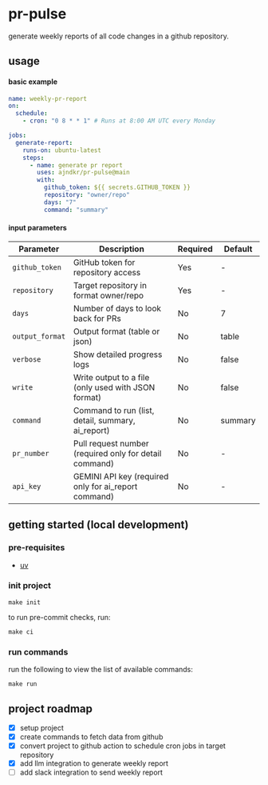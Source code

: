 # pr-pulse

generate weekly reports of all code changes in a github repository.

## usage

#### basic example

```yaml
name: weekly-pr-report
on:
  schedule:
    - cron: "0 8 * * 1" # Runs at 8:00 AM UTC every Monday

jobs:
  generate-report:
    runs-on: ubuntu-latest
    steps:
      - name: generate pr report
        uses: ajndkr/pr-pulse@main
        with:
          github_token: ${{ secrets.GITHUB_TOKEN }}
          repository: "owner/repo"
          days: "7"
          command: "summary"
```

#### input parameters

| Parameter       | Description                                            | Required | Default |
| --------------- | ------------------------------------------------------ | -------- | ------- |
| `github_token`  | GitHub token for repository access                     | Yes      | -       |
| `repository`    | Target repository in format owner/repo                 | Yes      | -       |
| `days`          | Number of days to look back for PRs                    | No       | 7       |
| `output_format` | Output format (table or json)                          | No       | table   |
| `verbose`       | Show detailed progress logs                            | No       | false   |
| `write`         | Write output to a file (only used with JSON format)    | No       | false   |
| `command`       | Command to run (list, detail, summary, ai_report)      | No       | summary |
| `pr_number`     | Pull request number (required only for detail command) | No       | -       |
| `api_key`       | GEMINI API key (required only for ai_report command)   | No       | -       |

## getting started (local development)

### pre-requisites

- [uv](https://docs.astral.sh/uv/#getting-started)

### init project

```shell
make init
```

to run pre-commit checks, run:

```shell
make ci
```

### run commands

run the following to view the list of available commands:

```shell
make run
```

## project roadmap

- [x] setup project
- [x] create commands to fetch data from github
- [x] convert project to github action to schedule cron jobs in target
      repository
- [x] add llm integration to generate weekly report
- [ ] add slack integration to send weekly report
